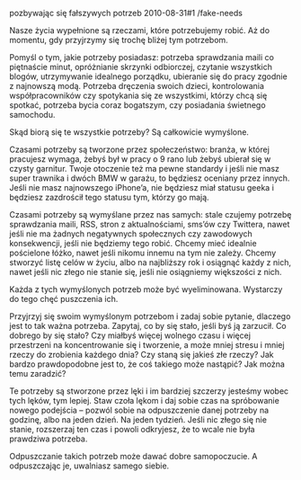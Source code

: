 pozbywając się fałszywych potrzeb
2010-08-31#1
/fake-needs

Nasze życia wypełnione są rzeczami, które potrzebujemy robić. Aż do momentu, gdy przyjrzymy się trochę bliżej tym potrzebom.

Pomyśl o tym, jakie potrzeby posiadasz: potrzeba sprawdzania maili co piętnaście minut, opróżnianie skrzynki odbiorczej, czytanie wszystkich blogów, utrzymywanie idealnego porządku, ubieranie się do pracy zgodnie z najnowszą modą. Potrzeba dręczenia swoich dzieci, kontrolowania współpracowników czy spotykania się ze wszystkimi, którzy chcą się spotkać, potrzeba bycia coraz bogatszym, czy posiadania świetnego samochodu.

Skąd biorą się te wszystkie potrzeby? Są całkowicie wymyślone.

Czasami potrzeby są tworzone przez społeczeństwo: branża, w której pracujesz wymaga, żebyś był w pracy o 9 rano lub żebyś ubierał się w czysty garnitur. Twoje otoczenie też ma pewne standardy i jeśli nie masz super trawnika i dwóch BMW w garażu, to będziesz oceniany przez innych. Jeśli nie masz najnowszego iPhone&#8217;a, nie będziesz miał statusu geeka i będziesz zazdrościł tego statusu tym, którzy go mają.

Czasami potrzeby są wymyślane przez nas samych: stale czujemy potrzebę sprawdzania maili, RSS, stron z aktualnościami, sms&#8217;ów czy Twittera, nawet jeśli nie ma żadnych negatywnych społecznych czy zawodowych konsekwencji, jeśli nie będziemy tego robić. Chcemy mieć idealnie pościelone łóżko, nawet jeśli nikomu innemu na tym nie zależy. Chcemy stworzyć listę celów w życiu, albo na najbliższy rok i osiągnąć każdy z nich, nawet jeśli nic złego nie stanie się, jeśli nie osiągniemy większości z nich.

Każda z tych wymyślonych potrzeb może być wyeliminowana. Wystarczy do tego chęć puszczenia ich.

Przyjrzyj się swoim wymyślonym potrzebom i zadaj sobie pytanie, dlaczego jest to tak ważna potrzeba. Zapytaj, co by się stało, jeśli byś ją zarzucił. Co dobrego by się stało? Czy miałbyś więcej wolnego czasu i więcej przestrzeni na koncentrowanie się i tworzenie, a może mniej stresu i mniej rzeczy do zrobienia każdego dnia? Czy staną się jakieś złe rzeczy? Jak bardzo prawdopodobne jest to, że coś takiego może nastąpić? Jak można temu zaradzić?

Te potrzeby są stworzone przez lęki i im bardziej szczerzy jesteśmy wobec tych lęków, tym lepiej. Staw czoła lękom i daj sobie czas na spróbowanie nowego podejścia &#8211; pozwól sobie na odpuszczenie danej potrzeby na godzinę, albo na jeden dzień. Na jeden tydzień. Jeśli nic złego się nie stanie, rozszerzaj ten czas i powoli odkryjesz, że to wcale nie była prawdziwa potrzeba.

Odpuszczanie takich potrzeb może dawać dobre samopoczucie. A odpuszczając je, uwalniasz samego siebie.
